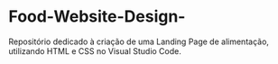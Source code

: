 # Food-Website-Design-
Repositório dedicado à criação de uma Landing Page de alimentação, utilizando HTML e CSS no Visual Studio Code.
